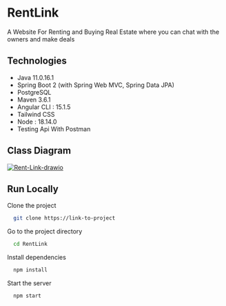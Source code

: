 # RentLink 
A Website For Renting and Buying Real Estate where you can chat with the owners and make deals
## Technologies
- Java 11.0.16.1
- Spring Boot 2 (with Spring Web MVC, Spring Data JPA)
- PostgreSQL
- Maven 3.6.1
- Angular CLI : 15.1.5
- Tailwind CSS 
- Node : 18.14.0
- Testing Api With Postman
## Class Diagram
<a href="https://ibb.co/3mPD6kQ"><img src="https://i.ibb.co/DfjxcLT/Rent-Link-drawio.png" alt="Rent-Link-drawio" border="0"></a>
## Run Locally

Clone the project

```bash
  git clone https://link-to-project
```

Go to the project directory

```bash
  cd RentLink
```

Install dependencies

```bash
  npm install
```

Start the server

```bash
  npm start
```
